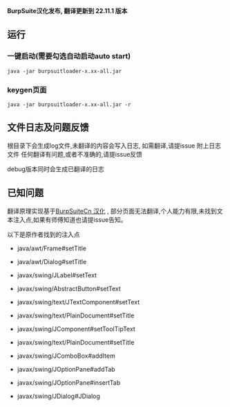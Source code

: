  **BurpSuite汉化发布, 翻译更新到 22.11.1 版本**



## 运行

### 一键启动(需要勾选自动启动auto start)

```
java -jar burpsuitloader-x.xx-all.jar
```

### keygen页面

```
java -jar burpsuitloader-x.xx-all.jar -r
```



## 文件日志及问题反馈

根目录下会生成log文件,未翻译的内容会写入日志, 如需翻译,请提issue 附上日志文件
任何翻译有问题,或者不准确的,请提issue反馈

debug版本同时会生成已翻译的日志



## 已知问题

翻译原理实现基于[BurpSuiteCn 汉化](https://github.com/funkyoummp/BurpSuiteCn) , 部分页面无法翻译,个人能力有限,未找到文本注入点,如果有师傅知道也请提issue告知。

以下是原作者找到的注入点

- java/awt/Frame#setTitle

- java/awt/Dialog#setTitle

- javax/swing/JLabel#setText

- javax/swing/AbstractButton#setText

- javax/swing/text/JTextComponent#setText

- javax/swing/text/PlainDocument#setTitle

- javax/swing/JComponent#setToolTipText

- javax/swing/text/PlainDocument#setTitle

- javax/swing/JComboBox#addItem

- javax/swing/JOptionPane#addTab

- javax/swing/JOptionPane#insertTab

- javax/swing/JDialog#JDialog

  
